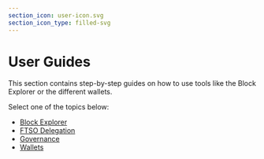 ```yaml
---
section_icon: user-icon.svg
section_icon_type: filled-svg
---
```


# User Guides

This section contains step-by-step guides on how to use tools like the Block Explorer or the different wallets.

Select one of the topics below:

* [Block Explorer](./block-explorer.md)
* [FTSO Delegation](./delegation/index.md)
* [Governance](./governance/index.md)
* [Wallets](./wallets/index.md)
